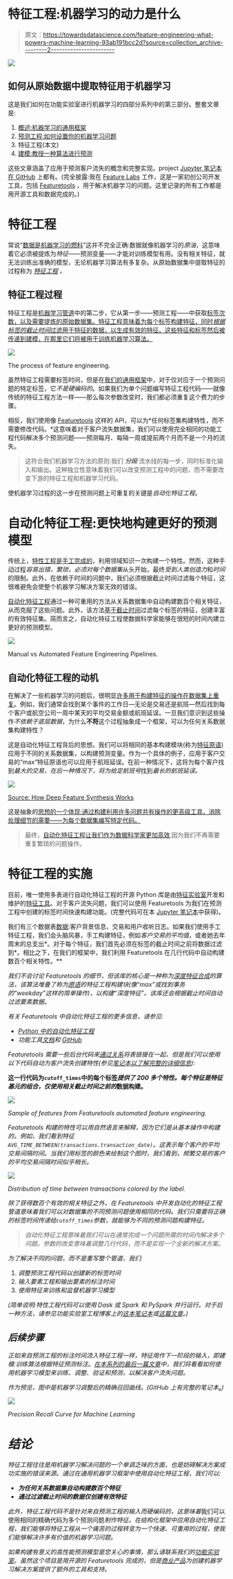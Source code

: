 # 特征工程:机器学习的动力是什么

> 原文：<https://towardsdatascience.com/feature-engineering-what-powers-machine-learning-93ab191bcc2d?source=collection_archive---------2----------------------->

![](img/b60a49f134b563591be1c4a563a2c3e5.png)

## 如何从原始数据中提取特征用于机器学习

这是我们如何在功能实验室进行机器学习的四部分系列中的第三部分。整套文章是:

1.  [概述:机器学习的通用框架](https://medium.com/@williamkoehrsen/how-to-create-value-with-machine-learning-eb09585b332e)
2.  [预测工程:如何设置你的机器学习问题](https://medium.com/@williamkoehrsen/prediction-engineering-how-to-set-up-your-machine-learning-problem-b3b8f622683b)
3.  特征工程(本文)
4.  [建模:教授一种算法进行预测](https://medium.com/@williamkoehrsen/modeling-teaching-a-machine-learning-algorithm-to-deliver-business-value-ad0205ca4c86)

这些文章涵盖了应用于预测客户流失的概念和完整实现。project [Jupyter 笔记本在 GitHub](https://github.com/Featuretools/predicting-customer-churn/tree/master/churn) 上都有。(完全披露:我在 [Feature Labs](https://www.featurelabs.com/) 工作，这是一家初创公司开发工具，包括 [Featuretools](https://github.com/Featuretools/featuretools) ，用于解决机器学习的问题。这里记录的所有工作都是用开源工具和数据完成的。)

# 特征工程

常说“[数据是机器学习的燃料](https://www.salon.com/2018/11/04/why-data-is-the-new-oil-what-we-mean-when-we-talk-about-deep-learning/)”这并不完全正确:数据就像机器学习的*原油*，这意味着它必须被提炼为*特征*——预测变量——才能对训练模型有用。没有相关特征，就无法训练出准确的模型，无论机器学习算法有多复杂。从原始数据集中提取特征的过程称为 [*特征工程*](https://en.wikipedia.org/wiki/Feature_engineering) *。*

## 特征工程过程

特征工程是[机器学习管道](/how-to-create-value-with-machine-learning-eb09585b332e)中的第二步，它从第一步——预测工程——中获取[标签次数，以及需要提炼的原始数据集。特征工程意味着为每个标签构建特征，同时*根据标签的截止时间*过滤用于特征的数据，以生成有效的特征。这些特征和标签然后被传递到建模，在那里它们将被用于训练机器学习算法。](/prediction-engineering-how-to-set-up-your-machine-learning-problem-b3b8f622683b)

![](img/324e589723c1c9d90931d2f1ce935d2d.png)

The process of feature engineering.

虽然特征工程需要标签时间，但是在[我们的通用框架](/how-to-create-value-with-machine-learning-eb09585b332e)中，对于仅对应于一个预测问题的特定标签，它*不是硬编码的*。如果我们为单个问题编写特征工程代码——就像传统的特征工程方法一样——那么每次参数改变时，我们都必须重复这个费力的步骤。

相反，我们使用像 [Featuretools](https://github.com/Featuretools/featuretools) 这样的 API，可以为*任何标签集构建特性，而不需要修改代码。*这意味着对于客户流失数据集，我们可以使用完全相同的功能工程代码解决多个预测问题——预测每月、每隔一周或提前两个月而不是一个月的流失。

> 这符合我们机器学习方法的原则:我们 ***分段*** 流水线的每一步，同时标准化输入和输出。这种独立性意味着我们可以改变预测工程中的问题，而不需要改变下游的特征工程和机器学习代码。

使机器学习过程的这一步在预测问题上可重复的关键是*自动化特征工程*。

# 自动化特征工程:更快地构建更好的预测模型

传统上，[特性工程是手工完成的](https://www.kaggle.com/willkoehrsen/introduction-to-manual-feature-engineering)，利用领域知识一次构建一个特性。然而，这种手动过程*容易出错，繁琐，必须对每个数据集*从头开始，最终*受到人类创造力*和*时间*的限制。此外，在依赖于时间的问题中，我们必须根据截止时间过滤每个特征，这很难避免会使整个机器学习解决方案无效的错误。

[自动化特征工程](/automated-feature-engineering-in-python-99baf11cc219)通过一种可重用的方法从关系数据集中自动构建数百个相关特征，从而克服了这些问题。此外，该方法[基于截止时间](https://docs.featuretools.com/automated_feature_engineering/handling_time.html)过滤每个标签的特征，创建丰富的有效特征集。简而言之，自动化特征工程使数据科学家能够在很短的时间内建立更好的预测模型。

![](img/cd47da227c66650094b7b395f81c1f21.png)

Manual vs Automated Feature Engineering Pipelines.

## 自动化特征工程的动机

在解决了一些机器学习的问题后，很明显[许多用于构建特征的操作在数据集上重复](https://www.featurelabs.com/blog/deep-feature-synthesis/)。例如，我们通常会找到某个事件的工作日—无论是交易还是航班—然后找到每个客户或航空公司一周中某天的平均交易金额或航班延误。一旦我们意识到这些操作*不依赖于底层数据*，为什么**不将**这个过程抽象成一个框架，可以为任何关系数据集构建特性？

这是自动化特征工程背后的思想。我们可以将相同的基本构建模块(称为[特征原语](https://docs.featuretools.com/automated_feature_engineering/primitives.html))应用于不同的关系数据集，以构建预测变量。作为一个具体的例子，应用于客户交易的“max”特征原语也可以应用于航班延误。在前一种情况下，这将为每个客户找到*最大的交易，在后一种情况下，将为给定航班号*找到*最长的航班延误。*

![](img/299dd4e51c7ca53f679fab4a277bb56d.png)

[Source: How Deep Feature Synthesis Works](https://www.featurelabs.com/blog/deep-feature-synthesis/)

这是抽象的[思想的一个体现:通过构建利用许多问题共有操作的更高级工具，消除处理细节的需要——为每个数据集编写特定代码。](https://en.wikipedia.org/wiki/Abstraction_(computer_science))

> 最终，[自动化特征工程让我们作为数据科学家更加高效](/why-automated-feature-engineering-will-change-the-way-you-do-machine-learning-5c15bf188b96),因为我们不再需要重复繁琐的问题操作。

# 特征工程的实施

目前，唯一使用多表进行自动化特征工程的开源 Python 库是由[特征实验室](https://www.featurelabs.com)开发和维护的[特征工具](https://github.com/Featuretools/featuretools)。对于客户流失问题，我们可以使用 Featuretools 为我们在预测工程中创建的标签时间快速构建功能。(完整代码可在本 [Jupyter 笔记本](https://github.com/Featuretools/predicting-customer-churn/blob/master/churn/3.%20Feature%20Engineering.ipynb)中获得)。

我们有三个数据表[数据](https://www.kaggle.com/c/kkbox-churn-prediction-challenge/data):客户背景信息、交易和用户收听日志。如果我们使用手工特征工程，我们会头脑风暴，手工构建特征，例如*客户交易的平均值*，或者她去年周末的总支出*。对于每个特征，我们首先必须在标签的截止时间之前将数据过滤到*。相比之下，在我们的框架中，我们利用 Featuretools 在几行代码中自动构建数百个相关特性。**

*我们不会讨论 Featuretools 的细节，但该库的核心是一种称为[深度特征合成](https://www.featurelabs.com/blog/deep-feature-synthesis/)的算法，该算法堆叠了称为[原语](https://docs.featuretools.com/automated_feature_engineering/primitives.html#)的特征工程构建块(像“max”或找到事务的“weekday”这样的简单操作)，以构建“深度特征”。该库还会根据截止时间自动过滤要素数据。*

*有关 Featuretools 中自动化特征工程的更多信息，请参见:*

*   *[Python 中的自动化特征工程](/automated-feature-engineering-in-python-99baf11cc219)*
*   *功能工具[文档](https://docs.featuretools.com/)和 [GitHub](https://github.com/Featuretools/featuretools)*

*Featuretools 需要一些后台代码来[通过关系](https://docs.featuretools.com/loading_data/using_entitysets.html)将表链接在一起，但是我们可以使用以下代码自动为客户流失创建特性(参见[笔记本以了解完整的详细信息](https://github.com/Featuretools/predicting-customer-churn/blob/master/churn/3.%20Feature%20Engineering.ipynb)):*

**这一行代码为`cutoff_times`中的每个标签*提供了 200 多个特性。每个特征是特征基元的组合，仅使用相关截止时间之前的*数据构建。**

*![](img/71b75fb9fafa254b4d2c6eddcf653f84.png)*

*Sample of features from Featuretools automated feature engineering.*

*Featuretools 构建的特性可以用自然语言来解释，因为它们是从基本操作中构建的。例如，我们看到特征`AVG_TIME_BETWEEN(transactions.transaction_date)`。这表示每个客户的平均交易间隔时间。当我们用标签的颜色来绘制这个图时，我们看到，频繁交易的客户的平均交易间隔时间似乎稍长。*

*![](img/2054cfcd30819406d071055b7070f6b0.png)*

*Distribution of time between transactions colored by the label.*

*除了获得数百个有效的相关特征之外，在 Featuretools 中开发自动化的特征工程管道意味着我们可以对数据集的不同预测问题使用相同的代码。我们只需要将正确的标签时间传递给`cutoff_times`参数，就能够为不同的预测问题构建特征。*

> *自动化特征工程意味着我们可以在通常完成一个问题所需的时间内解决多个问题。参数的改变意味着调整几行代码，而不是实现一个全新的解决方案。*

*为了解决不同的问题，而不是重写整个管道，我们:*

1.  *调整预测工程代码以创建新的标签时间*
2.  *输入要素工程和输出要素的标注时间*
3.  *使用特征来训练和监督机器学习模型*

*(简单说明:特性工程代码可以使用 Dask 或 Spark 和 PySpark 并行运行。对于后一种方法，请参见功能实验室工程博客上的[这本笔记本](https://github.com/Featuretools/predicting-customer-churn/blob/master/churn/4.%20Feature%20Engineering%20on%20Spark.ipynb)或[这篇文章](https://medium.com/feature-labs-engineering/featuretools-on-spark-e5aa67eaf807)。)*

## *后续步骤*

*正如来自预测工程的标注时间流入特征工程一样，特征用作下一阶段的输入，即建模:训练算法根据特征预测标注。[在本系列的最后一篇文章](https://medium.com/@williamkoehrsen/modeling-teaching-a-machine-learning-algorithm-to-deliver-business-value-ad0205ca4c86)中，我们将看看如何使用机器学习模型来训练、调整、验证和预测，以解决客户流失问题。*

*作为预览，图中是机器学习调整后的精确召回曲线。(GitHub 上有完整的笔记本[。](https://github.com/Featuretools/predicting-customer-churn/blob/master/churn/5.%20Modeling.ipynb))*

*![](img/f5bef5cdfe45bad089a7bc51fbef3ea4.png)*

*Precision Recall Curve for Machine Learning*

# *结论*

*特征工程往往是用机器学习解决问题的一个单调乏味的方面，也是妨碍解决方案成功实施的错误来源。通过在通用机器学习框架中使用自动化特征工程，我们可以:*

*   ***为任何关系数据集自动构建数百个特征***
*   ***通过过滤截止时间的数据仅创建有效特征***

*此外，*特征工程代码不是针对来自预测工程*的输入而硬编码的，这意味着*我们可以使用相同的精确代码为多个预测问题*制作特征。在结构化框架中应用自动化特征工程，我们能够将特征工程从一个痛苦的过程转变为一个快速、可重用的过程，使我们能够解决许多有价值的机器学习问题。*

*如果构建有意义的高性能预测模型是您关心的事情，那么请联系我们的[功能实验室](https://www.featurelabs.com/contact/)。虽然这个项目是用开源的 Featuretools 完成的，但是[商业产品](https://www.featurelabs.com/product)为创建机器学习解决方案提供了额外的工具和支持。*